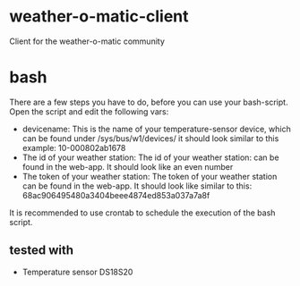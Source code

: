 weather-o-matic-client
======================

Client for the weather-o-matic community

# bash #
There are a few steps you have to do, before you can use your bash-script.
Open the script and edit the following vars:
* devicename: This is the name of your temperature-sensor device, which can be found under /sys/bus/w1/devices/ it should look similar to this example: 10-000802ab1678
* The id of your weather station:
The id of your weather station: can be found in the web-app. It should look like an even number
* The token of your weather station:
The token of your weather station can be found in the web-app. It should look like similar to this:    68ac906495480a3404beee4874ed853a037a7a8f

It is recommended to use crontab to schedule the execution of the bash script.
## tested with ##
* Temperature sensor DS18S20
